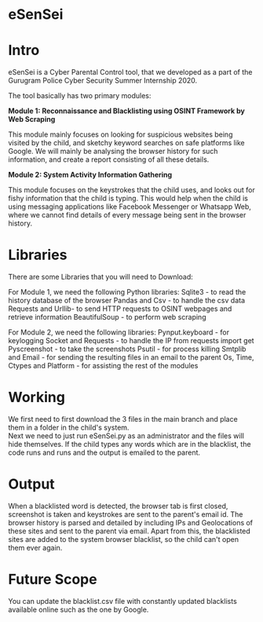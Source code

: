 # eSenSei


# Intro

eSenSei is a Cyber Parental Control tool, that we developed as a part of the Gurugram Police Cyber Security Summer Internship 2020. 

The tool basically has two primary modules:

**Module 1: Reconnaissance and Blacklisting using OSINT Framework by Web Scraping**

This module mainly focuses on looking for suspicious websites being visited by the child, and sketchy keyword searches on safe platforms like Google. We will mainly be analysing the browser history for such information, and create a report consisting of all these details.

**Module 2: System Activity Information Gathering**

This module focuses on the keystrokes that the child uses, and looks out for fishy information that the child is typing. This would help when the child is using messaging applications like Facebook Messenger or Whatsapp Web, where we cannot find details of every message being sent in the browser history.  

# Libraries

There are some Libraries that you will need to Download:

For Module 1, we need the following Python libraries:
Sqlite3 - to read the history database of the browser
Pandas and Csv - to handle the csv data
Requests and Urllib- to send HTTP requests to OSINT webpages and retrieve information
BeautifulSoup - to perform web scraping

For Module 2, we need the following libraries:
Pynput.keyboard - for keylogging
Socket and Requests - to handle the IP
from requests import get
Pyscreenshot - to take the screenshots
Psutil - for process killing
Smtplib and Email - for sending the resulting files in an email to the parent
Os, Time, Ctypes and Platform - for assisting the rest of the modules

# Working

We first need to first download the 3 files in the main branch and place them in a folder in the child's system.  
Next we need to just run eSenSei.py as an administrator and the files will hide themselves. 
If the child types any words which are in the blacklist, the code runs and runs and the output is emailed to the parent.

# Output

When a blacklisted word is detected, the browser tab is first closed, screenshot is taken and keystrokes are sent to the parent's email id.
The browser history is parsed and detailed by including IPs and Geolocations of these sites and sent to the parent via email.
Apart from this, the blacklisted sites are added to the system browser blacklist, so the child can't open them ever again.

# Future Scope

You can update the blacklist.csv file with constantly updated blacklists available online such as the one by Google.
